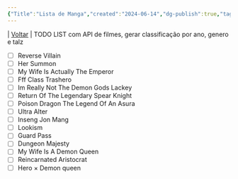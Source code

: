 ```yaml
---
{"Title":"Lista de Manga","created":"2024-06-14","dg-publish":true,"tags":["pessoal/list","pessoal/livros"],"permalink":"/1-minha-vida/lista-de-manga/","dgPassFrontmatter":true}
---
```


| [Voltar](index) |
TODO LIST com API de filmes, gerar classificação por ano, genero e talz
- [ ] Reverse Villain
- [ ] Her Summon
- [ ] My Wife Is Actually The Emperor
- [ ] Fff Class Trashero
- [ ] Im Really Not The Demon Gods Lackey
- [ ] Return Of The Legendary Spear Knight
- [ ] Poison Dragon The Legend Of An Asura
- [ ] Ultra Alter
- [ ] Inseng Jon Mang
- [ ] Lookism
- [ ] Guard Pass
- [ ] Dungeon Majesty
- [ ] My Wife Is A Demon Queen
- [ ] Reincarnated Aristocrat
- [ ] Hero × Demon queen
